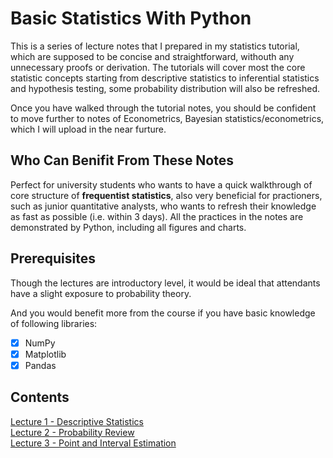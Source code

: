 # Basic Statistics With Python
This is a series of lecture notes that I prepared in my statistics tutorial, which are supposed to be concise and straightforward, withouth any unnecessary proofs or derivation. The tutorials will cover most the core statistic concepts starting from descriptive statistics to inferential statistics and hypothesis testing, some probability distribution will also be refreshed. 

Once you have walked through the tutorial notes, you should be confident to move further to notes of Econometrics, Bayesian statistics/econometrics, which I will upload in the near furture.

## Who Can Benifit From These Notes
Perfect for university students who wants to have a quick walkthrough of core structure of **frequentist statistics**, also very beneficial for practioners, such as junior quantitative analysts, who wants to refresh their knowledge as fast as possible (i.e. within 3 days). All the practices in the notes are demonstrated by Python, including all figures and charts.

## Prerequisites
Though the lectures are introductory level, it would be ideal that attendants have a slight exposure to probability theory.

And you would benefit more from the course if you have basic knowledge of following libraries: 
- [x] NumPy
- [x] Matplotlib
- [x] Pandas

## Contents
[Lecture 1 - Descriptive Statistics](https://nbviewer.jupyter.org/github/MacroAnalyst/Basic_Statistics_With_Python/blob/main/Chapter%201%20-%20Descriptive%20Statistics.ipynb)<br>
[Lecture 2 - Probability Review](https://nbviewer.jupyter.org/github/MacroAnalyst/Basic_Statistics_With_Python/blob/main/Chapter%202%20-%20Probability%20Review.ipynb)<br>
[Lecture 3 - Point and Interval Estimation]()<br>
